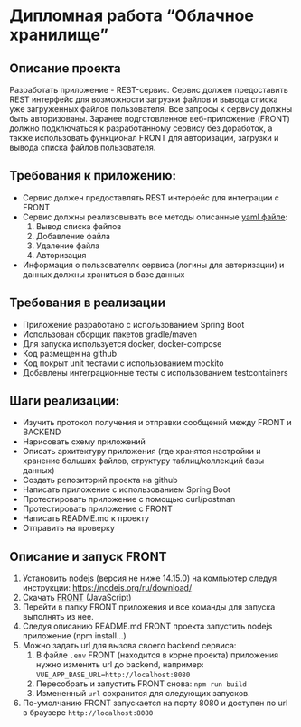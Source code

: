 # Дипломная работа “Облачное хранилище”

## Описание проекта

Разработать приложение - REST-сервис. Сервис должен предоставить REST интерфейс для возможности загрузки файлов и вывода списка уже загруженных файлов пользователя. 
Все запросы к сервису должны быть авторизованы. Заранее подготовленное веб-приложение (FRONT) должно подключаться к разработанному сервису без доработок, 
а также использовать функционал FRONT для авторизации, загрузки и вывода списка файлов пользователя.

## Требования к приложению:

- Сервис должен предоставлять REST интерфейс для интеграции с FRONT
- Сервис должны реализовывать все методы описанные [yaml файле](./CloudServiceSpecification.yaml):
  1. Вывод списка файлов
  2. Добавление файла
  3. Удаление файла
  4. Авторизация
- Информация о пользователях сервиса (логины для авторизации) и данных должны храниться в базе данных

## Требования в реализации

- Приложение разработано с использованием Spring Boot
- Использован сборщик пакетов gradle/maven
- Для запуска используется docker, docker-compose
- Код размещен на github
- Код покрыт unit тестами с использованием mockito
- Добавлены интеграционные тесты с использованием testcontainers

## Шаги реализации:

- Изучить протокол получения и отправки сообщений между FRONT и BACKEND
- Нарисовать схему приложений
- Описать архитектуру приложения (где хранятся настройки и хранение больших файлов, структуру таблиц/коллекций базы данных)
- Создать репозиторий проекта на github
- Написать приложение с использованием Spring Boot
- Протестировать приложение с помощью curl/postman
- Протестировать приложение с FRONT
- Написать README.md к проекту
- Отправить на проверку

## Описание и запуск FRONT

1. Установить nodejs (версия не ниже 14.15.0) на компьютер следуя инструкции: https://nodejs.org/ru/download/
2. Скачать [FRONT](https://github.com/netology-code/jd-homeworks/tree/master/diploma/netology-diplom-frontend) (JavaScript)
3. Перейти в папку FRONT приложения и все команды для запуска выполнять из нее.
4. Следуя описанию README.md FRONT проекта запустить nodejs приложение (npm install...)
5. Можно задать url для вызова своего backend сервиса:
    1. В файле `.env` FRONT (находится в корне проекта) приложения нужно изменить url до backend, например: `VUE_APP_BASE_URL=http://localhost:8080`
    2. Пересобрать и запустить FRONT снова: `npm run build`
    3. Измененный `url` сохранится для следующих запусков.
6. По-умолчанию FRONT запускается на порту 8080 и доступен по url в браузере `http://localhost:8080`